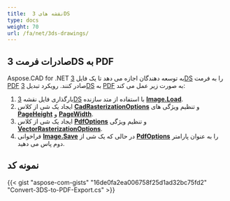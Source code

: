 ```yaml
---
title:  نقشه های 3DS
type: docs
weight: 70
url: /fa/net/3ds-drawings/
---
```


## **صادرات فرمت 3DS به PDF**

Aspose.CAD for .NET به توسعه دهندگان اجازه می دهد تا یک فایل [3DS](https://docs.fileformat.com/3d/3ds/) را به فرمت [PDF](https://docs.fileformat.com/pdf/) صادر کنند. رویکرد تبدیل [3DS](https://docs.fileformat.com/3d/3ds/) به [PDF](https://docs.fileformat.com/pdf/) به صورت زیر عمل می کند:

1. بارگذاری فایل نقشه [3DS](https://docs.fileformat.com/3d/3ds/) با استفاده از متد سازنده [**Image.Load**](https://reference.aspose.com/cad/net/aspose.cad.image/load/methods/2).
1. ایجاد یک شی از کلاس [**CadRasterizationOptions**](https://reference.aspose.com/cad/net/aspose.cad.imageoptions/cadrasterizationoptions) و تنظیم ویژگی های [**PageHeight**](https://reference.aspose.com/cad/net/aspose.cad.imageoptions/vectorrasterizationoptions/properties/pageheight) و [**PageWidth**](https://reference.aspose.com/cad/net/aspose.cad.imageoptions/vectorrasterizationoptions/properties/pagewidth).
1. ایجاد یک شی از کلاس [**PdfOptions**](https://reference.aspose.com/cad/net/aspose.cad.imageoptions/pdfoptions) و تنظیم ویژگی [**VectorRasterizationOptions**](https://reference.aspose.com/cad/net/aspose.cad.imageoptions/vectorrasterizationoptions).
1. فراخوانی [**Image.Save**](https://reference.aspose.com/cad/net/aspose.cad/image/methods/save/index) در حالی که یک شی از [**PdfOptions**](https://reference.aspose.com/cad/net/aspose.cad.imageoptions/pdfoptions) را به عنوان پارامتر دوم پاس می دهید.

## نمونه کد

{{< gist "aspose-com-gists" "16de0fa2ea006758f25d1ad32bc75fd2" "Convert-3DS-to-PDF-Export.cs" >}}
